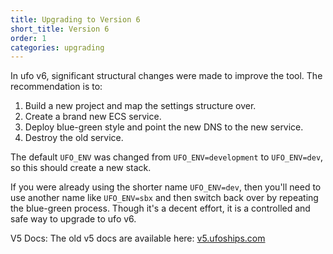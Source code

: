 ```yaml
---
title: Upgrading to Version 6
short_title: Version 6
order: 1
categories: upgrading
---
```


In ufo v6, significant structural changes were made to improve the tool. The recommendation is to:

1. Build a new project and map the settings structure over.
2. Create a brand new ECS service.
3. Deploy blue-green style and point the new DNS to the new service.
4. Destroy the old service.

The default `UFO_ENV` was changed from `UFO_ENV=development` to `UFO_ENV=dev`, so this should create a new stack.

If you were already using the shorter name `UFO_ENV=dev`, then you'll need to use another name like `UFO_ENV=sbx` and then switch back over by repeating the blue-green process. Though it's a decent effort, it is a controlled and safe way to upgrade to ufo v6.

V5 Docs: The old v5 docs are available here: [v5.ufoships.com](https://v5.ufoships.com)

